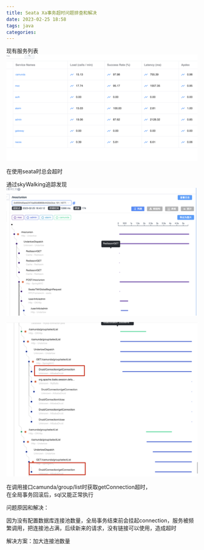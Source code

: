 ```yaml
---
title: Seata Xa事务超时问题排查和解决
date: 2023-02-25 18:58
tags: java
categories: 
---
```


<!--more-->

现有服务列表  
![](https://raw.githubusercontent.com/huisunan/cdn/main/img/1410909-20230225185321386-1855228608_1730686602019.png)

在使用seata时总会超时

通过skyWalking追踪发现  
![](https://raw.githubusercontent.com/huisunan/cdn/main/img/1410909-20230225185427826-1128974312_1730686613411.png)

![](https://raw.githubusercontent.com/huisunan/cdn/main/img/1410909-20230225185454578-207629072_1730686613411.png)

在调用接口camunda/group/list时获取getConnection超时，  
在全局事务回滚后，sql又能正常执行

问题原因和解决：

因为没有配置数据库连接池数量，全局事务结束前会挂起connection，服务被频繁调用，把连接池占满，后续新来的请求，没有链接可以使用，造成超时

解决方案：加大连接池数量